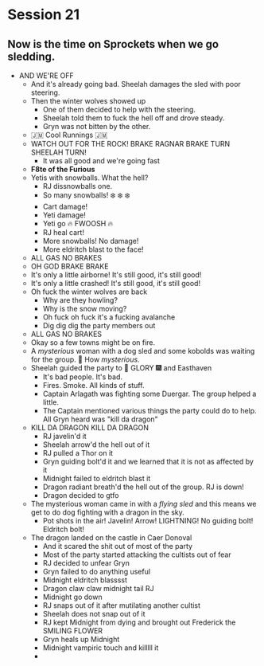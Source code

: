 # Session 21
## Now is the time on Sprockets when we go sledding.
* AND WE'RE OFF
	* And it's already going bad. Sheelah damages the sled with poor steering.
	* Then the winter wolves showed up
		* One of them decided to help with the steering.
		* Sheelah told them to fuck the hell off and drove steady.
		* Gryn was not bitten by the other.
	* :jamaica: Cool Runnings :jamaica:
	* WATCH OUT FOR THE ROCK! BRAKE RAGNAR BRAKE TURN SHEELAH TURN!
		* It was all good and we're going fast
	* **F8te of the Furious**
	* Yetis with snowballs. What the hell?
		* RJ dissnowballs one.
		* So many snowballs! :snowflake: :snowflake: :snowflake: 
		* Cart damage!
		* Yeti damage!
		* Yeti go :fire: FWOOSH :fire:
		* RJ heal cart!
		* More snowballs! No damage!
		* More eldritch blast to the face!
	* ALL GAS NO BRAKES
	* OH GOD BRAKE BRAKE
	* It's only a little airborne! It's still good, it's still good!
	* It's only a little crashed! It's still good, it's still good!
	* Oh fuck the winter wolves are back
		* Why are they howling?
		* Why is the snow moving?
		* Oh fuck oh fuck it's a fucking avalanche
		* Dig dig dig the party members out
	* ALL GAS NO BRAKES
	* Okay so a few towns might be on fire.
	* A _mysterious_ woman with a dog sled and some kobolds was waiting for the group. :thinking: How _mysterious_.
	* Sheelah guided the party to :sparkler: GLORY :fireworks: and Easthaven
		* It's bad people. It's bad.
		* Fires. Smoke. All kinds of stuff.
		* Captain Arlagath was fighting some Duergar. The group helped a little.
		* The Captain mentioned various things the party could do to help. All Gryn heard was "kill da dragon"
	* KILL DA DRAGON KILL DA DRAGON
		* RJ javelin'd it
		* Sheelah arrow'd the hell out of it
		* RJ pulled a Thor on it
		* Gryn guiding bolt'd it and we learned that it is not as affected by it
		* Midnight failed to eldritch blast it
		* Dragon radiant breath'd the hell out of the group. RJ is down!
		* Dragon decided to gtfo
	* The mysterious woman came in with a _flying sled_ and this means we get to do dog fighting with a dragon in the sky.
		* Pot shots in the air! Javelin! Arrow! LIGHTNING! No guiding bolt! Eldritch bolt!
	* The dragon landed on the castle in Caer Donoval
		* And it scared the shit out of most of the party
		* Most of the party started attacking the cultists out of fear
		* RJ decided to unfear Gryn
		* Gryn failed to do anything useful
		* Midnight eldritch blasssst
		* Dragon claw claw midnight tail RJ
		* Midnight go down
		* RJ snaps out of it after mutilating another cultist
		* Sheelah does not snap out of it
		* RJ kept Midnight from dying and brought out Frederick the SMILING FLOWER
		* Gryn heals up Midnight
		* Midnight vampiric touch and killlll it
		* 
<!--stackedit_data:
eyJoaXN0b3J5IjpbLTI2NDM2Nzk4OSwtMTk5Nzk2ODEzNiwtMj
A2MTQ1OTg4MiwtNDE3NjM4Mzk4LC0xMDk2NDYyNDI2LDE2ODA3
MDQ0OCwxMTI5NTY5MTYxLC0yNjcwNTIxNzQsNTg2NzE0NzQyLC
0xMDEzMzI4MjgsODg5MjQ0NDY4LDIwMTkwOTY0NjgsMTI4OTA1
NjY5NSwxOTkyNzgzOTc2LC0xMjAyNTQ3NTUxLC0xMDAwNzI3MT
g5LC00MzcyNjkzMTUsLTY0MDMzMjU5Myw5MTU0MTQ0MDIsNTU2
NjQwODldfQ==
-->